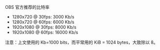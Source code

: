 
OBS 官方推荐的比特率

- 1280x720 @ 30fps: 3000 Kb/s
- 1280x720 @ 60fps: 6000 Kb/s
- 1920x1080 @ 30fps: 8000 Kb/s
- 1920x1080 @ 60fps: 16000 Kb/s

注意：上文使用的 Kb=1000 bits，而平常用的 KiB = 1024 bytes，大致除以 8。